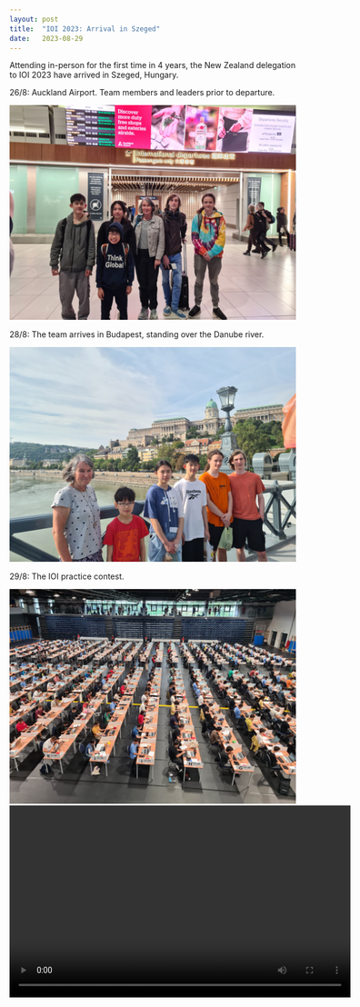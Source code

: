 ```yaml
---
layout: post
title:  "IOI 2023: Arrival in Szeged"
date:   2023-08-29
---
```


Attending in-person for the first time in 4 years, the New Zealand delegation to IOI 2023 have arrived in Szeged, Hungary. 

26/8: Auckland Airport. Team members and leaders prior to departure.

<img src="/images/posts/2023-08-26-IOI-Departure.jpg" alt="Departing in Auckland" width="600"/>


28/8: The team arrives in Budapest, standing over the Danube river.

<img src="/images/posts/2023-08-28-Budapest.jpg" alt="Arriving in Budapest" width="600"/>

29/8: The IOI practice contest. 

<img src="/images/posts/2023-08-29-Practice-Hall.jpg" alt="Practice Hall" width="600"/>

<video width="600" height="338" controls>
  <source src="/images/posts/2023-08-29-IOI-Practice.mp4" type="video/mp4">
Your browser does not support the video tag.
</video>